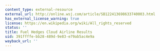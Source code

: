 ```yaml
---
content_type: external-resource
external_url: http://online.wsj.com/article/SB122413698633740003.html
has_external_license_warning: true
license: https://en.wikipedia.org/wiki/All_rights_reserved
status: ''
title: Fuel Hedges Cloud Airline Results
uid: 391ffffe-bb28-489d-9e83-e79ab5ac4e9a
wayback_url: ''
---
```

